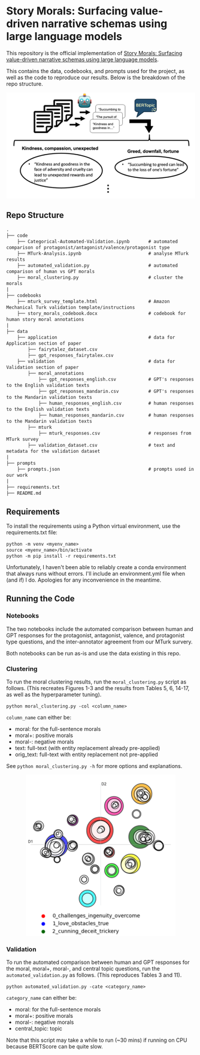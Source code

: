 # Story Morals: Surfacing value-driven narrative schemas using large language models

This repository is the official implementation of [Story Morals: Surfacing value-driven narrative schemas using large language models](https://aclanthology.org/2024.emnlp-main.723/). 

This contains the data, codebooks, and prompts used for the project, as well as the code to reproduce our results. Below is the breakdown of the repo structure.

<p align="center">
    <img src="https://github.com/davidghobson1/llm-story-morals/blob/main/images/moral_pipeline.png?raw=true" alt="Results Image" width="550"/>
</p>

## Repo Structure
```
.
├── code                                             
    ├── Categorical-Automated-Validation.ipynb       # automated comparison of protagonist/antagonist/valence/protagonist type
    ├── MTurk-Analysis.ipynb                         # analyse MTurk results
    ├── automated_validation.py                      # automated comparison of human vs GPT morals
    ├── moral_clustering.py                          # cluster the morals 
|
├── codebooks                                        
    ├── mturk_survey_template.html                   # Amazon Mechanical Turk validation template/instructions
    ├── story_morals_codebook.docx                   # codebook for human story moral annotations
|
├── data                                              
    ├── application                                  # data for Application section of paper
        ├── fairytalez_dataset.csv
        ├── gpt_responses_fairytalex.csv
    ├── validation                                   # data for Validation section of paper
        ├── moral_annotations                        
            ├── gpt_responses_english.csv            # GPT's responses to the English validation texts
            ├── gpt_responses_mandarin.csv           # GPT's responses to the Mandarin validation texts
            ├── human_responses_english.csv          # human responses to the English validation texts
            ├── human_responses_mandarin.csv         # human responses to the Mandarin validation texts
        ├── mturk
            ├── mturk_responses.csv                  # responses from MTurk survey
        ├── validation_dataset.csv                   # text and metadata for the validation dataset 
|
├── prompts                                            
    ├── prompts.json                                 # prompts used in our work
|
├── requirements.txt                                  
├── README.md
```

## Requirements

To install the requirements using a Python virtual environment, use the requirements.txt file:

```
python -m venv <myenv_name>
source <myenv_name>/bin/activate
python -m pip install -r requirements.txt
```

Unfortunately, I haven't been able to reliably create a conda environment that always runs without errors. I'll include an environment.yml file when (and if) I do. Apologies for any inconvenience in the meantime.

## Running the Code

### Notebooks

The two notebooks include the automated comparison between human and GPT responses for the protagonist, antagonist, valence, and protagonist type questions, and the inter-annotator agreement from our MTurk survery.

Both notebooks can be run as-is and use the data existing in this repo.

### Clustering

To run the moral clustering results, run the `moral_clustering.py` script as follows. (This recreates Figures 1-3 and the results from Tables 5, 6, 14-17, as well as the hyperparameter tuning).

```
python moral_clustering.py -col <column_name>
```

`column_name` can either be:
- moral: for the full-sentence morals
- moral+: positive morals
- moral-: negative morals
- text: full-text (with entity replacement already pre-applied)
- orig_text: full-text with entity replacement not pre-applied

See `python moral_clustering.py -h` for more options and explanations.

<p align="center">
    <img src="https://github.com/davidghobson1/llm-story-morals/blob/main/images/sample_moral_clustering.png?raw=true" alt="Results Image" width="400"/>
</p>

### Validation

To run the automated comparison between human and GPT responses for the moral, moral+, moral-, and central topic questions, run the `automated_validation.py` as follows. (This reproduces Tables 3 and 11).

```
python automated_validation.py -cate <category_name>
```

`category_name` can either be:
- moral: for the full-sentence morals
- moral+: positive morals
- moral-: negative morals
- central_topic: topic

Note that this script may take a while to run (~30 mins) if running on CPU because BERTScore can be quite slow.

<!-- >📋  Optional: include a graphic explaining your approach/main result, bibtex entry, link to demos, blog posts and tutorials -->

<!-- ## Requirements

To install requirements:

```setup
pip install -r requirements.txt
```

>📋  Describe how to set up the environment, e.g. pip/conda/docker commands, download datasets, etc...


## Contributing

>📋  Pick a licence and describe how to contribute to your code repository. 
 -->
